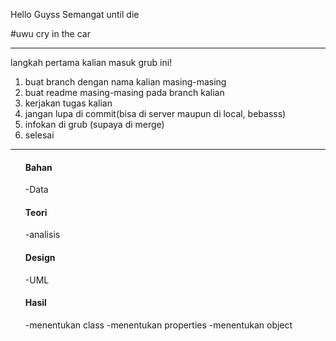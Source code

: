 Hello Guyss
Semangat until die

#uwu
cry in the car

---

langkah pertama kalian masuk grub ini!

1. buat branch dengan nama kalian masing-masing
2. buat readme masing-masing pada branch kalian
3. kerjakan tugas kalian
4. jangan lupa di commit(bisa di server maupun di local, bebasss)
5. infokan di grub (supaya di merge)
6. selesai

---

<ol>
<h4>Bahan</h4>
-Data

<h4>Teori</h4>
-analisis

<h4>Design</h4>
-UML

<h4>Hasil</h4>
-menentukan class
-menentukan properties
-menentukan object
</ol>
